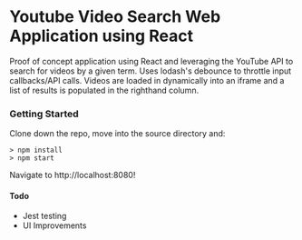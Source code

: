 # Youtube Video Search Web Application using React
Proof of concept application using React and leveraging the YouTube API to search for videos by a given term. Uses lodash's debounce to throttle input callbacks/API calls. Videos are loaded in dynamically into an iframe and a list of results is populated in the righthand column.

### Getting Started

Clone down the repo, move into the source directory and:
```
> npm install
> npm start
```
Navigate to http://localhost:8080!

#### Todo
- Jest testing
- UI Improvements
